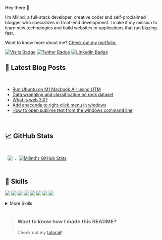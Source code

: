<!--[![Milind's GitHub Banner](./assets/GitHubHeader.png)](https://milindsoorya.com)-->

Hey there 👋

I’m Milind, a full-stack developer, creative coder and self-proclaimed blogger who specializes in front-end development. I make it my mission to learn new technologies and build websites or applications that run blazing fast.

Want to know more about me? [Check out my portfolio.](https://milindsoorya.com/)

[![Visits Badge](https://badges.pufler.dev/visits/milindsoorya/milindsoorya)](https://milindsoorya.com/)
[![Twitter Badge](https://img.shields.io/badge/Twitter-Profile-informational?style=flat&logo=twitter&logoColor=white&color=1CA2F1)](https://twitter.com/milindsoorya)
[![LinkedIn Badge](https://img.shields.io/badge/LinkedIn-Profile-informational?style=flat&logo=linkedin&logoColor=white&color=0D76A8)](https://www.linkedin.com/in/milindsoorya/)

## 📝 Latest Blog Posts

<br>

<!-- BLOG-POST-LIST:START -->
- [Run Ubuntu on M1 Macbook Air using UTM](https://www.milindsoorya.com/blog/run-ubuntu-on-m1-macbook-air-using-utm)
- [Data wrangling and classification on rock dataset](https://www.milindsoorya.com/blog/data-wrangling-and-classification-on-rock-dataset)
- [What is web 3.0?](https://www.milindsoorya.com/blog/what-is-web-3)
- [Add anaconda to right-click menu in windows](https://www.milindsoorya.com/blog/add-anaconda-to-right-click-menu-in-windows)
- [How to open sublime text from the windows command line](https://www.milindsoorya.com/blog/how-to-open-sublime-text-from-the-windows-command-line)
<!-- BLOG-POST-LIST:END -->

<br>

## &#x1f4c8; GitHub Stats

<br>

<a href="https://github.com/milindsoorya">
  <img align="center" style="margin:0.5rem" src="https://github-readme-stats.vercel.app/api/top-langs/?username=milindsoorya&hide=html,css&title_color=ffffff&text_color=c9cacc&icon_color=4AB197&bg_color=1A2B34" />
</a>

<a href="https://github.com/milindsoorya">
  <img align="center" style="margin:0.5rem" src="https://github-readme-stats.vercel.app/api?username=milindsoorya&show_icons=true&line_height=27&count_private=true&title_color=ffffff&text_color=c9cacc&icon_color=4AB097&bg_color=1A2B34" alt="Milind's GitHub Stats" />
</a>

<br>
<br>

## 💼 Skills

![](https://img.shields.io/badge/Code-React-informational?style=flat&logo=react&logoColor=white&color=4AB197)
![](https://img.shields.io/badge/Code-Redux-informational?style=flat&logo=Redux&logoColor=white&color=4AB197)
![](https://img.shields.io/badge/Code-JavaScript-informational?style=flat&logo=JavaScript&logoColor=white&color=4AB197)
![](https://img.shields.io/badge/Code-TypeScript-informational?style=flat&logo=TypeScript&logoColor=white&color=4AB197)
![](https://img.shields.io/badge/Code-CSharp-informational?style=flat&logo=c-sharp&logoColor=white&color=4AB197)
![](https://img.shields.io/badge/Code-.NET-informational?style=flat&logo=.net&logoColor=white&color=4AB197)
![](https://img.shields.io/badge/Code-MongoDB-informational?style=flat&logo=MongoDB&logoColor=white&color=4AB197)
![](https://img.shields.io/badge/Code-MySQL-informational?style=flat&logo=MySQL&logoColor=white&color=4AB197)

<details>
<summary>More Skills</summary>
<br>

![](https://img.shields.io/badge/Style-CSS-informational?style=flat&logo=css3&logoColor=white&color=4AB197)
![](https://img.shields.io/badge/Style-Tailwind-informational?style=flat&logo=Tailwind-CSS&logoColor=white&color=4AB197)
![](https://img.shields.io/badge/Style-Sass-informational?style=flat&logo=Sass&logoColor=white&color=4AB197)

<br>
 
![](https://img.shields.io/badge/Test-Jest-informational?style=flat&logo=jest&logoColor=white&color=4AB197) 
![](https://img.shields.io/badge/Test-Cypress-informational?style=flat&logo=Cypress&logoColor=white&color=4AB197)

<br>

![](https://img.shields.io/badge/Tools-Docker-informational?style=flat&logo=docker&logoColor=white&color=4AB197)
![](https://img.shields.io/badge/Tools-NGINX-informational?style=flat&logo=nginx&logoColor=white&color=4AB197)
![](https://img.shields.io/badge/Tools-Netlify-informational?style=flat&logo=netlify&logoColor=white&color=4AB197)
![](https://img.shields.io/badge/Tools-Actions-informational?style=flat&logo=github-actions&logoColor=white&color=4AB197)
![](https://img.shields.io/badge/Tools-NPM-informational?style=flat&logo=npm&logoColor=white&color=4AB197)
![](https://img.shields.io/badge/Tools-Postman-informational?style=flat&logo=Postman&logoColor=white&color=4AB197)
![](https://img.shields.io/badge/Tools-Photoshop-informational?style=flat&logo=Adobe-Photoshop&logoColor=white&color=4AB197)
![](https://img.shields.io/badge/Tools-Illustrator-informational?style=flat&logo=Adobe-Illustrator&logoColor=white&color=4AB197)
![](https://img.shields.io/badge/Tools-AdobeXD-informational?style=flat&logo=Adobe-XD&logoColor=white&color=4AB197)
![](https://img.shields.io/badge/Tools-GitHub-informational?style=flat&logo=GitHub&logoColor=white&color=4AB197)
![](https://img.shields.io/badge/Tools-GitLab-informational?style=flat&logo=GitLab&logoColor=white&color=4AB197)
![](https://img.shields.io/badge/Tools-Jira-informational?style=flat&logo=Jira-Software&logoColor=white&color=4AB197)

</details>

<br>

> ### Want to know how I made this README?
>
> Check out my [tutorial](https://milindsoorya.com/)!

<!--
**milindsoorya/milindsoorya** is a ✨ _special_ ✨ repository because its `README.md` (this file) appears on your GitHub profile.

Here are some ideas to get you started:

- 🔭 I’m currently working on ...
- 🌱 I’m currently learning ...
- 👯 I’m looking to collaborate on ...
- 🤔 I’m looking for help with ...
- 💬 Ask me about ...
- 📫 How to reach me: ...
- 😄 Pronouns: ...
- ⚡ Fun fact: ...
-->
